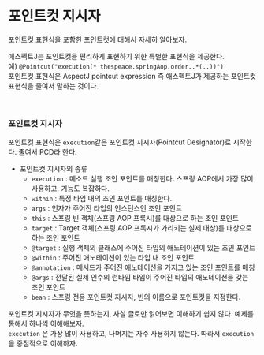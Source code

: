 # 포인트컷 지시자
포인트컷 표현식을 포함한 포인트컷에 대해서 자세히 알아보자.

애스펙트J는 포인트컷을 편리하게 표현하기 위한 특별한 표현식을 제공한다.<br>
예) ```@Pointcut("execution(* thespeace.springAop.order..*(..))")```<br>
포인트컷 표현식은 AspectJ pointcut expression 즉 애스펙트J가 제공하는 포인트컷 표현식을 줄여서 말하는 것이다.

<br>

### 포인트컷 지시자
포인트컷 표현식은 ```execution```같은 포인트컷 지시자(Pointcut Designator)로 시작한다. 줄여서 PCD라 한다.

* 포인트컷 지시자의 종류
  * ```execution``` : 메소드 실행 조인 포인트를 매칭한다. 스프링 AOP에서 가장 많이 사용하고, 기능도 복잡하다.
  * ```within``` : 특정 타입 내의 조인 포인트를 매칭한다.
  * ```args``` : 인자가 주어진 타입의 인스턴스인 조인 포인트
  * ```this``` : 스프링 빈 객체(스프링 AOP 프록시)를 대상으로 하는 조인 포인트
  * ```target``` : Target 객체(스프링 AOP 프록시가 가리키는 실제 대상)를 대상으로 하는 조인 포인트
  * ```@target``` : 실행 객체의 클래스에 주어진 타입의 애노테이션이 있는 조인 포인트
  * ```@within``` : 주어진 애노테이션이 있는 타입 내 조인 포인트
  * ```@annotation``` : 메서드가 주어진 애노테이션을 가지고 있는 조인 포인트를 매칭
  * ```@args``` : 전달된 실제 인수의 런타임 타입이 주어진 타입의 애노테이션을 갖는 조인 포인트
  * ```bean``` : 스프링 전용 포인트컷 지시자, 빈의 이름으로 포인트컷을 지정한다.

포인트컷 지시자가 무엇을 뜻하는지, 사실 글로만 읽어보면 이해하기 쉽지 않다. 예제를 통해서 하나씩 이해해보자.<br>
```execution``` 은 가장 많이 사용하고, 나머지는 자주 사용하지 않는다. 따라서 ```execution``` 을 중점적으로 이해하자.